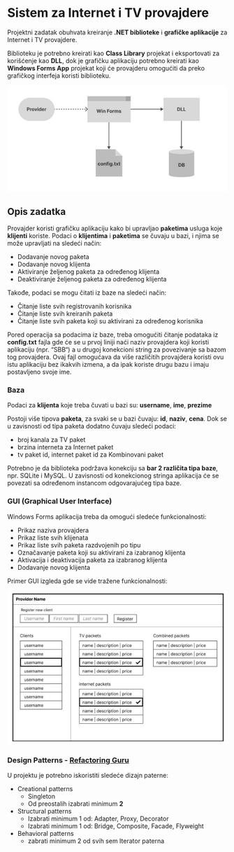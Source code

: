 ﻿# Sistem za Internet i TV provajdere

Projektni zadatak obuhvata kreiranje **.NET biblioteke** i **grafičke aplikacije** za Internet i TV provajdere.

Biblioteku je potrebno kreirati kao **Class Library** projekat i eksportovati za korišćenje kao **DLL**, dok je grafičku aplikaciju potrebno kreirati kao **Windows Forms App** projekat koji će provajderu omogućiti da preko grafičkog interfeja koristi biblioteku.

<div style="text-align:center">
  <img src="./resources/images/img_interaction.png" alt="Primer interakcije">
</div>

## Opis zadatka

Provajder koristi grafičku aplikaciju kako bi upravljao **paketima** usluga koje **klijenti** koriste. Podaci o **klijentima** i **paketima** se čuvaju u bazi, i njima se može upravljati na sledeći način:
* Dodavanje novog paketa
* Dodavanje novog klijenta
* Aktiviranje željenog paketa za određenog klijenta 
* Deaktiviranje željenog paketa za određenog klijenta

Takođe, podaci se mogu čitati iz baze na sledeći način: 
* Čitanje liste svih registrovanih korisnika
* Čitanje liste svih kreiranih paketa
* Čitanje liste svih paketa koji su aktivirani za određenog korisnika 

Pored operacija sa podacima iz baze, treba omogućiti čitanje podataka iz **config.txt** fajla gde će se u prvoj liniji naći naziv provajdera koji koristi aplikaciju (npr. “SBB“) a u drugoj konekcioni string za povezivanje sa bazom tog provajdera. Ovaj fajl omogućava da više različitih provajdera koristi ovu istu aplikaciju bez ikakvih izmena, a da ipak koriste drugu bazu i imaju postavljeno svoje ime. 

### Baza

Podaci za **klijenta** koje treba čuvati u bazi su: **username**, **ime**, **prezime**

Postoji više tipova **paketa**, za svaki se u bazi čuvaju: **id**, **naziv**, **cena**. Dok se u zavisnosti od tipa paketa dodatno 
čuvaju sledeći podaci:
* broj kanala za TV paket
* brzina interneta za Internet paket
* tv paket id, internet paket id za Kombinovani paket

Potrebno je da biblioteka podržava konekciju sa **bar 2 različita tipa baze**, npr. SQLite i MySQL. U zavisnosti od konekcionog stringa aplikacija će se povezati sa određenom instancom odgovarajućeg tipa baze. 

### GUI (Graphical User Interface)

Windows Forms aplikacija treba da omogući sledeće funkcionalnosti: 
* Prikaz naziva provajdera
* Prikaz liste svih klijenata
* Prikaz liste svih paketa razdvojenih po tipu
* Označavanje paketa koji su aktivirani za izabranog klijenta
* Aktivacija i deaktivacija paketa za izabranog klijenta
* Dodavanje novog klijenta 

Primer GUI izgleda gde se vide tražene funkcionalnosti:
<div style="text-align:center">
  <img src="./resources/images/img_guiexample.png" alt="Primer interakcije">
</div>

### Design Patterns - [Refactoring Guru](https://refactoring.guru/design-patterns/catalog)

U projektu je potrebno iskoristiti sledeće dizajn paterne:
* Creational patterns
	* Singleton
	* Od preostalih izabrati minimum **2**
* Structural patterns
	* Izabrati minimum 1 od: Adapter, Proxy, Decorator
	* Izabrati minimum 1 od: Bridge, Composite, Facade, Flyweight
* Behavioral patterns
	* zabrati minimum 2 od svih sem Iterator paterna

